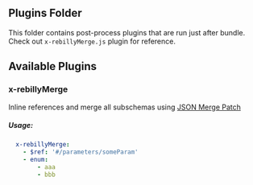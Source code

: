 ## Plugins Folder

This folder contains post-process plugins that are run just after bundle.
Check out `x-rebillyMerge.js` plugin for reference.


## Available Plugins

### x-rebillyMerge
Inline references and merge all subschemas using [JSON Merge Patch](https://tools.ietf.org/html/rfc7386)
##### Usage:

```yaml
  x-rebillyMerge:
    - $ref: '#/parameters/someParam'
    - enum:
        - aaa
        - bbb
```
